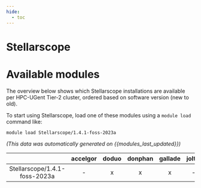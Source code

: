 ```yaml
---
hide:
  - toc
---
```


Stellarscope
============

# Available modules


The overview below shows which Stellarscope installations are available per HPC-UGent Tier-2 cluster, ordered based on software version (new to old).

To start using Stellarscope, load one of these modules using a `module load` command like:

```shell
module load Stellarscope/1.4.1-foss-2023a
```

*(This data was automatically generated on {{modules_last_updated}})*  

| |accelgor|doduo|donphan|gallade|joltik|shinx|
| :---: | :---: | :---: | :---: | :---: | :---: | :---: |
|Stellarscope/1.4.1-foss-2023a|-|x|x|x|-|x|

